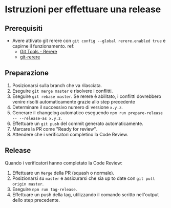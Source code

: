 # Istruzioni per effettuare una release

## Prerequisiti

- Avere attivato git rerere con `git config --global rerere.enabled true` e capirne il funzionamento. ref:
  - [Git Tools - Rerere](https://git-scm.com/book/en/v2/Git-Tools-Rerere)
  - [git-rerere](https://git-scm.com/docs/git-rerere)

## Preparazione

1. Posizionarsi sulla branch che va rilasciata.
1. Eseguire `git merge master` e risolvere i conflitti.
1. Eseguire `git rebase master`. Se rerere è abilitato, i conflitti dovrebbero venire risolti automaticamente grazie
   allo step precedente
1. Determinare il successivo numero di versione `x.y.z`.
1. Generare il changelog automatico eseguendo `npm run prepare-release -- --release-as x.y.z`.
1. Effettuare un `git push` del commit generato automaticamente.
1. Marcare la PR come "Ready for review".
1. Attendere che i verificatori completino la Code Review.

## Release

Quando i verificatori hanno completato la Code Review:

1. Effettuare un `Merge` della PR (squash o normale).
1. Posizionarsi su `master` e assicurarsi che sia up to date con `git pull origin master`.
1. Eseguire `npm run tag-release`.
1. Effettuare un push della tag, utilizzando il comando scritto nell'output dello step precedente.
